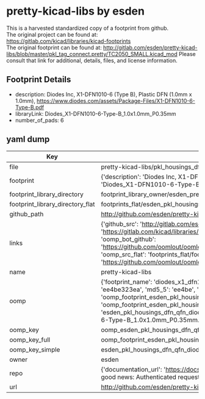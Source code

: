 # pretty-kicad-libs by esden  
This is a harvested standardized copy of a footprint from github.  
The original project can be found at:  
https://gitlab.com/kicad/libraries/kicad-footprints  
The original footprint can be found at:
http://gitlab.com/esden/pretty-kicad-libs/blob/master/pkl_tag_connect.pretty/TC2050_SMALL.kicad_mod
Please consult that link for additional, details, files, and license information.  
## Footprint Details
* description: Diodes Inc, X1-DFN1010-6 (Type B), Plastic DFN (1.0mm x 1.0mm), https://www.diodes.com/assets/Package-Files/X1-DFN1010-6-Type-B.pdf  
* libraryLink: Diodes_X1-DFN1010-6-Type-B_1.0x1.0mm_P0.35mm  
* number_of_pads: 6  
## yaml dump  
| Key | Value |  
| --- | --- |  
| file | pretty-kicad-libs/pkl_housings_dfn_qfn.pretty/Diodes_X1-DFN1010-6-Type-B_1.0x1.0mm_P0.35mm.kicad_mod |  
| footprint | {'description': 'Diodes Inc, X1-DFN1010-6 (Type B), Plastic DFN (1.0mm x 1.0mm), https://www.diodes.com/assets/Package-Files/X1-DFN1010-6-Type-B.pdf', 'libraryLink': 'Diodes_X1-DFN1010-6-Type-B_1.0x1.0mm_P0.35mm', 'number_of_pads': 6} |  
| footprint_library_directory | footprint_library_owner/esden_pretty-kicad-libs |  
| footprint_library_directory_flat | footprints_flat/esden_pkl_housings_dfn_qfn_diodes_x1_dfn1010_6_type_b_1_0x1_0mm_p0_35mm/working |  
| github_path | http://github.com/esden/pretty-kicad-libs/blob/master/pkl_housings_dfn_qfn.pretty/Diodes_X1-DFN1010-6-Type-B_1.0x1.0mm_P0.35mm.kicad_mod |  
| links | {'github_src': 'http://gitlab.com/esden/pretty-kicad-libs/blob/master/pkl_tag_connect.pretty/TC2050_SMALL.kicad_mod', 'github_src_repo': 'https://gitlab.com/kicad/libraries/kicad-footprints', 'oomp_bot': 'footprints/esden_pkl_housings_dfn_qfn_diodes_x1_dfn1010_6_type_b_1_0x1_0mm_p0_35mm/working', 'oomp_bot_github': 'https://github.com/oomlout/oomlout_oomp_footprint_bot/tree/main/footprints/esden_pkl_housings_dfn_qfn_diodes_x1_dfn1010_6_type_b_1_0x1_0mm_p0_35mm/working', 'oomp_src_flat': 'footprints_flat/footprints_flat/esden_pkl_housings_dfn_qfn_diodes_x1_dfn1010_6_type_b_1_0x1_0mm_p0_35mm/working', 'oomp_src_flat_github': 'https://github.com/oomlout/oomlout_oomp_footprint_src/tree/main/footprints_flat/esden_pkl_housings_dfn_qfn_diodes_x1_dfn1010_6_type_b_1_0x1_0mm_p0_35mm/working'} |  
| name | pretty-kicad-libs |  
| oomp | {'footprint_name': 'diodes_x1_dfn1010_6_type_b_1_0x1_0mm_p0_35mm', 'library_name': 'pkl_housings_dfn_qfn', 'md5': 'ee4be323ea18b0ade42d6ffe70632d24', 'md5_10': 'ee4be323ea', 'md5_5': 'ee4be', 'md5_6': 'ee4be3', 'oomp_key': 'oomp_esden_pkl_housings_dfn_qfn_diodes_x1_dfn1010_6_type_b_1_0x1_0mm_p0_35mm', 'oomp_key_extra': 'oomp_footprint_esden_pkl_housings_dfn_qfn_diodes_x1_dfn1010_6_type_b_1_0x1_0mm_p0_35mm', 'oomp_key_full': 'oomp_footprint_esden_pkl_housings_dfn_qfn_diodes_x1_dfn1010_6_type_b_1_0x1_0mm_p0_35mm_ee4be3', 'oomp_key_simple': 'esden_pkl_housings_dfn_qfn_diodes_x1_dfn1010_6_type_b_1_0x1_0mm_p0_35mm', 'original_filename': 'pretty-kicad-libs/pkl_housings_dfn_qfn.pretty/Diodes_X1-DFN1010-6-Type-B_1.0x1.0mm_P0.35mm.kicad_mod', 'owner_name': 'esden'} |  
| oomp_key | oomp_esden_pkl_housings_dfn_qfn_diodes_x1_dfn1010_6_type_b_1_0x1_0mm_p0_35mm |  
| oomp_key_full | oomp_footprint_esden_pkl_housings_dfn_qfn_diodes_x1_dfn1010_6_type_b_1_0x1_0mm_p0_35mm |  
| oomp_key_simple | esden_pkl_housings_dfn_qfn_diodes_x1_dfn1010_6_type_b_1_0x1_0mm_p0_35mm |  
| owner | esden |  
| repo | {'documentation_url': 'https://docs.github.com/rest/overview/resources-in-the-rest-api#rate-limiting', 'message': "API rate limit exceeded for 84.66.173.59. (But here's the good news: Authenticated requests get a higher rate limit. Check out the documentation for more details.)"} |  
| url | http://github.com/esden/pretty-kicad-libs |  

